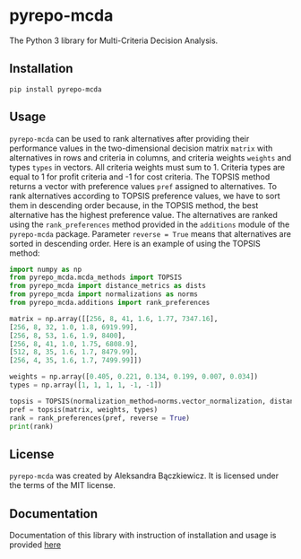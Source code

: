 # pyrepo-mcda

The Python 3 library for Multi-Criteria Decision Analysis.

## Installation

```
pip install pyrepo-mcda
```

## Usage

`pyrepo-mcda` can be used to rank alternatives after providing their performance values in the two-dimensional decision matrix `matrix`
with alternatives in rows and criteria in columns, and criteria weights `weights` and types `types` in vectors. 
All criteria weights must sum to 1. Criteria types are equal to 1 for profit criteria and -1 for cost criteria. The TOPSIS method returns a
vector with preference values `pref` assigned to alternatives. To rank alternatives according to TOPSIS preference values, we have to sort them
in descending order because, in the TOPSIS method, the best alternative has the highest preference value. The alternatives are ranked using 
the `rank_preferences` method provided in the `additions` module of the `pyrepo-mcda` package. Parameter `reverse = True` means that alternatives 
are sorted in descending order. Here is an example of using the TOPSIS method:

```python
import numpy as np
from pyrepo_mcda.mcda_methods import TOPSIS
from pyrepo_mcda import distance_metrics as dists
from pyrepo_mcda import normalizations as norms
from pyrepo_mcda.additions import rank_preferences

matrix = np.array([[256, 8, 41, 1.6, 1.77, 7347.16],
[256, 8, 32, 1.0, 1.8, 6919.99],
[256, 8, 53, 1.6, 1.9, 8400],
[256, 8, 41, 1.0, 1.75, 6808.9],
[512, 8, 35, 1.6, 1.7, 8479.99],
[256, 4, 35, 1.6, 1.7, 7499.99]])

weights = np.array([0.405, 0.221, 0.134, 0.199, 0.007, 0.034])
types = np.array([1, 1, 1, 1, -1, -1])

topsis = TOPSIS(normalization_method=norms.vector_normalization, distance_metric=dists.euclidean)
pref = topsis(matrix, weights, types)
rank = rank_preferences(pref, reverse = True)
print(rank)
```

## License

`pyrepo-mcda` was created by Aleksandra Bączkiewicz. It is licensed under the terms of the MIT license.

## Documentation

Documentation of this library with instruction of installation and usage is 
provided [here](https://pyrepo-mcda.readthedocs.io/en/latest/)
